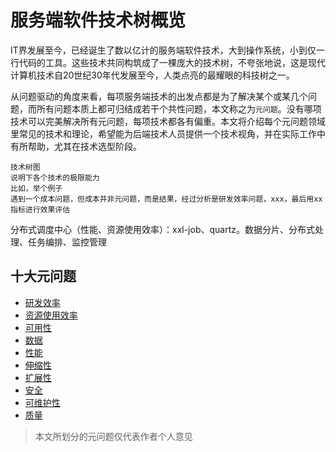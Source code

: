 # 服务端软件技术树概览

IT界发展至今，已经诞生了数以亿计的服务端软件技术，大到操作系统，小到仅一行代码的工具。这些技术共同构筑成了一棵庞大的技术树，不夸张地说，这是现代计算机技术自20世纪30年代发展至今，人类点亮的最耀眼的科技树之一。

从问题驱动的角度来看，每项服务端技术的出发点都是为了解决某个或某几个问题，而所有问题本质上都可归结成若干个共性问题，本文称之为`元问题`。没有哪项技术可以完美解决所有元问题，每项技术都各有偏重。本文将介绍每个元问题领域里常见的技术和理论，希望能为后端技术人员提供一个技术视角，并在实际工作中有所帮助，尤其在技术选型阶段。

```
技术树图
说明下各个技术的极限能力
比如，举个例子
遇到一个成本问题，但成本并非元问题，而是结果，经过分析是研发效率问题，xxx，最后用xx指标进行效果评估
```
分布式调度中心（性能、资源使用效率）：xxl-job、quartz。数据分片、分布式处理、任务编排、监控管理

## 十大元问题
* [研发效率](https://github.com/star2478/server-tech-tree/wiki/研发效率)
* [资源使用效率](https://github.com/star2478/server-tech-tree/wiki/资源使用效率)
* [可用性](https://github.com/star2478/server-tech-tree/wiki/可用性)
* [数据](https://github.com/star2478/server-tech-tree/wiki/数据)
* [性能](https://github.com/star2478/server-tech-tree/wiki/性能)
* [伸缩性](https://github.com/star2478/server-tech-tree/wiki/伸缩性)
* [扩展性](https://github.com/star2478/server-tech-tree/wiki/扩展性)
* [安全](https://github.com/star2478/server-tech-tree/wiki/安全)
* [可维护性](https://github.com/star2478/server-tech-tree/wiki/可维护性)
* [质量](https://github.com/star2478/server-tech-tree/wiki/质量)

> 本文所划分的元问题仅代表作者个人意见
